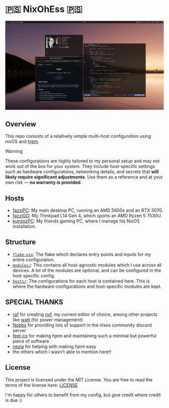 # 🇵🇸 NixOhEss 🇵🇸

![NixOhEss Screenshot](showcase.webp)

## Overview

This repo consists of a relatively simple multi-host configuration using nixOS
and [hjem](https://github.com/feel-co/hjem).

> [!WARNING]
> These configurations are highly tailored to my personal setup and may not work
> out of the box for your system. They include host-specific settings such as
> hardware configurations, networking details, and secrets that **will likely
> require significant adjustments**. Use them as a reference and at your own
> risk — **no warranty is provided**.

## Hosts

- [fazziPC](./hosts/fazziPC): My main desktop PC, running an AMD 5600x and an
  RTX 3070.
- [fazziGO](./hosts/fazziGO): My Thinkpad L14 Gen 4, which sports an AMD Ryzen 5
  7530U.
- [kunzozPC](./hosts/kunzozPC): My friends gaming PC, where I manage his NixOS
  installation.

## Structure

- [`flake.nix`](./flake.nix): The flake which declares entry points and inputs
  for my entire configuration.
- [`modules/`](./modules/): This contains all host-agnostic modules which I use
  across all devices. A lot of the modules are optional, and can be configured
  in the host specific config.
- [`hosts/`](./hosts/): The configurations for each host is contained here. This
  is where the hardware configurations and host-specific modules are kept.

## SPECIAL THANKS

- [raf](https://github.com/NotAShelf) for creating
  [nvf](https://github.com/NotAShelf/nvf), my current editor of choice, among
  other projects like [watt](https://github.com/NotAShelf/watt) (for power
  management)
- [Nobbz](https://github.com/NobbZ) for providing lots of support in the nixos
  community discord server
- [feel-co](https://github.com/feel-co) for making hjem and maintaining such a
  minimal but powerful piece of software
- [nezia](https://github.com/nezia1) for helping with making hjem easy
- the others which i wasn't able to mention here!!

## License

This project is licensed under the MIT License. You are free to read the terms
of the license here: [LICENSE](./LICENSE)

I'm happy for others to benefit from my config, but give credit where credit is
due :)
